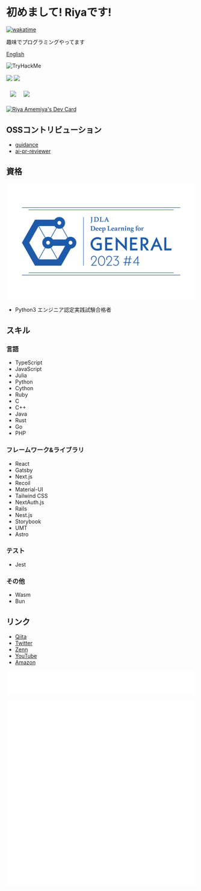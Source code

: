 # 初めまして! Riyaです!

[![wakatime](https://wakatime.com/badge/user/eae142f3-5e4b-4e20-b3ca-d5d6d5a13e07.svg)](https://wakatime.com/@eae142f3-5e4b-4e20-b3ca-d5d6d5a13e07)

趣味でプログラミングやってます

[English](./README-en.md)

<img src="https://tryhackme-badges.s3.amazonaws.com/riyaamemiya.png" alt="TryHackMe">

<p align="left">
    <img align="center" height="150px" src="https://github-readme-stats.vercel.app/api/top-langs/?username=riya-amemiya&hide=css,scss,makefile,html&layout=compact">
    <img align="center" height="150px" src="https://github-readme-stats.vercel.app/api?username=riya-amemiya&count_private=true&show_icons=true">
</p>

<div style="display: flex;">
    <div style="margin: 10px;">
        <img align="center" height="250px" src="https://wakatime.com/share/@riya_amemiya/d0f95094-22a7-4aff-aff7-25a43506cc2f.svg" />
    </div>
    <div style="margin: 10px;">
        <img align="center" height="250px" src = "https://wakatime.com/share/@riya_amemiya/21948023-0285-4b79-ba4d-6c2a8fad15a8.svg"/>
    </div>

</div>

<a href="https://app.daily.dev/riyaamemiya"><img src="https://api.daily.dev/devcards/e0b649ca9e13408099f4eea5648c7cd5.png?r=5pg" width="400" alt="Riya Amemiya's Dev Card"/></a>

## OSSコントリビューション

+ [guidance](https://github.com/guidance-ai/guidance)
+ [ai-pr-reviewer](https://github.com/coderabbitai/ai-pr-reviewer)

## 資格

![G検定](/img/general2023_4_regular.png)

+ Python3 エンジニア認定実践試験合格者

## スキル

### 言語

+ TypeScript
+ JavaScript
+ Julia
+ Python
+ Cython
+ Ruby
+ C
+ C++
+ Java
+ Rust
+ Go
+ PHP

### フレームワーク&ライブラリ

+ React
+ Gatsby
+ Next.js
+ Recoil
+ Material-UI
+ Tailwind CSS
+ NextAuth.js
+ Rails
+ Nest.js
+ Storybook
+ UMT
+ Astro

### テスト

+ Jest

### その他

+ Wasm
+ Bun

## リンク

+ [Qiita](https://qiita.com/Riya-oshaburikitchin)
+ [Twitter](https://twitter.com/Riya31377928)
+ [Zenn](https://zenn.dev/riya_amemiya)
+ [YouTube](https://www.youtube.com/channel/UCzww3KRaSOy7CpWWRXREv1g)
+ [Amazon](https://www.amazon.jp/hz/wishlist/ls/2TJIXKMK13CIJ?ref_=wl_share)

![Metrics](https://github.com/riya-amemiya/riya-amemiya/blob/main/metrics.plugin.skyline.svg)

![Metrics](https://github.com/riya-amemiya/riya-amemiya/blob/main/metrics.plugin.calendar.full.svg)
